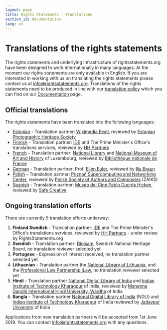 ```yaml
---
layout: page
title: Rights Statements - Translations
section_id: documentation
lang: en
---
```


# Translations of the rights statements

The rights statements and underlying infrastructure of rightsstatements.org have been designed to work internationally in many languages. At the moment our rights statements are only available in English. If you are interested in working with us on translating the rights statements please contact us at [info@rightsstatements.org](mailto:info@rightsstatements.org). Translations of the rights statements need to be produced in line with our [translation policy](/en/documentation/translation-policy/) which you can find on our [Documentation](/en/documentation/) page.

<div class="box">

## Official translations

The rights statements have been translated into the following languages:

* [Estonian](http://rightsstatements.org/page/1.0/?language=et) - Translation partner: [Wikimedia Eesti](https://ee.wikimedia.org/wiki/Esileht), reviewed by [Estonian Photographic Heritage Society](http://fotoparand.org.ee/wp/eng/)
* [Finnish](http://rightsstatements.org/page/1.0/?language=fi) - Translation partner: [IDE](http://ide.fi/english/index.php?file=kop1.php) and The Prime Minister's Office's translations services, reviewed by [HH Partners](https://www.hhpartners.fi/en/)
* [French](http://rightsstatements.org/page/1.0/?language=fr) - Translation partner: [National Library](http://bnl.lu) and [National Museum of Art and History](http://mnha.lu) of Luxembourg, reviewed by [Bibliothèque nationale de France](http://bnf.fr)
* [German](http://rightsstatements.org/page/1.0/?language=de) - Translation partner: Prof. [Ellen Euler](https://www.fh-potsdam.de/studieren/fachbereiche/informationswissenschaften/personen/lehrende/detailansicht/person-action/ellen-euler/show/Person/), reviewed by [Ilja Braun](http://iljabraun.de/)
* [Polish](http://rightsstatements.org/page/1.0/?language=pl) – Translation partner: [Poznań Supercomputing and Networking Center](http://www.man.poznan.pl/online/en/), reviewed by [Polish Society of Authors and Composers](https://www.zaiks.org.pl/) (ZAIKS)
* [Spanish](http://rightsstatements.org/page/1.0/?language=es) - Translation partner: [Museo del Cine Pablo Ducrós Hicken](http://museodelcineba.org/), reviewed by [Safe Creative](https://www.safecreative.org/)

## Ongoing translation efforts

There are currently 5 translation efforts underway:
1. **Finland Swedish** - Translation partner: [IDE](http://ide.fi/english/index.php?file=kop1.php) and The Prime Minister's Office's translations services, reviewed by [HH Partners](https://www.hhpartners.fi/en/) - under review by RightsStatements.org
2. **Swedish** - Translation partner: [Digisam](http://www.digisam.se/?lang=en), Swedish National Heritage Board, no translation reviewer selected yet
3. **Portugese** - Expression of interest received, no translation partner selected yet
4. **Lithuanian** - Translation partner the [National Library of Lithuania](https://www.lnb.lt/), and the [Professional Law Partnership iLaw](http://en.ilawfirm.lt/), no translation reviewer selected yet
5. **Hindi** - Translation partner [National Digital Library of India](https://ndl.iitkgp.ac.in/) and [Indian Institute of Technology Kharagpur](http://www.iitkgp.ac.in/) of India, reviewed by [Mahatma Gandhi International Hindi University, Wardha](http://www.hindivishwa.org/Default.aspx) of India
6. **Bangla** - Translation partner [National Digital Library of India](https://ndl.iitkgp.ac.in/) (NDLI) and [Indian Institute of Technology Kharagpur](http://www.iitkgp.ac.in/) of India reviewed by [Jadavpur University](http://www.jaduniv.edu.in/) of India

Applications from new translation partners will be accepted from 1st June 2019. You can contact [info@rightsstatements.org](mailto:info@rightsstatements.org) with any questions.
</div>
